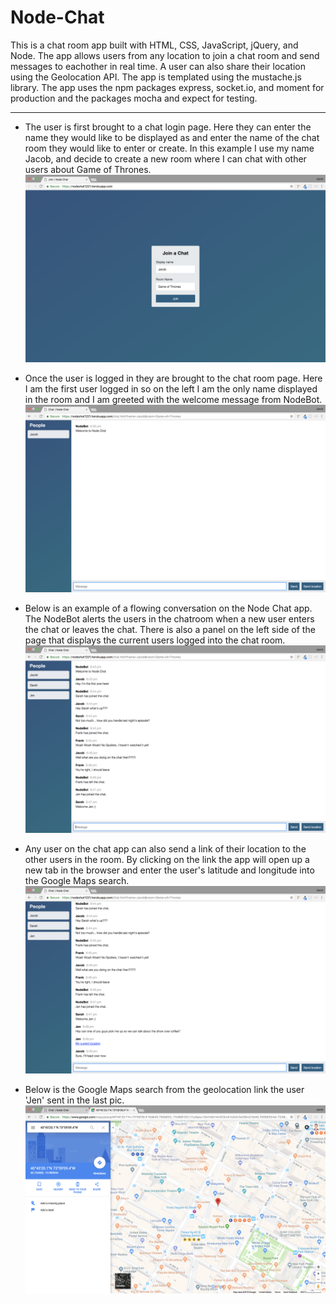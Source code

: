# Node-Chat
This is a chat room app built with HTML, CSS, JavaScript, jQuery, and Node. The app allows users from any location to join a chat room and send messages to eachother in real time. A user can also share their location using the Geolocation API. The app is templated using the mustache.js library. The app uses the npm packages express, socket.io, and moment for production and the packages mocha and expect for testing.

---
 - The user is first brought to a chat login page. Here they can enter the name they would like to be displayed as and enter the name of the chat room they would like to enter or create. In this example I use my name Jacob, and decide to create a new room where I can chat with other users about Game of Thrones.
 ![LOGIN](/read_me/1-login.png)
 
 - Once the user is logged in they are brought to the chat room page. Here I am the first user logged in so on the left I am the only name displayed in the room and I am greeted with the welcome message from NodeBot.
  ![WELCOME](/read_me/2-welcome.png)

- Below is an example of a flowing conversation on the Node Chat app. The NodeBot alerts the users in the chatroom when a new user enters the chat or leaves the chat. There is also a panel on the left side of the page that displays the current users logged into the chat room.
![CONVERSATION](/read_me/3-convo.png)

- Any user on the chat app can also send a link of their location to the other users in the room. By clicking on the link the app will open up a new tab in the browser and enter the user's latitude and longitude into the Google Maps search.
![SEND LOCATION](/read_me/4-send-location.png)

- Below is the Google Maps search from the geolocation link the user 'Jen' sent in the last pic.
![GOOGLE MAPS](/read_me/5-google-maps.png)
